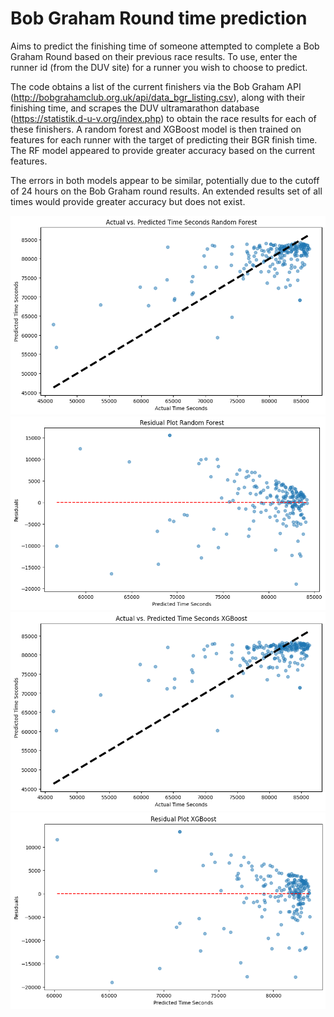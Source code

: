 # Bob Graham Round time prediction

Aims to predict the finishing time of someone attempted to complete a Bob Graham Round based on their previous race results. To use, enter the runner id (from the DUV site) for a runner you wish to choose to predict.

The code obtains a list of the current finishers via the Bob Graham API (http://bobgrahamclub.org.uk/api/data_bgr_listing.csv), along with their finishing time, and scrapes the DUV ultramarathon database (https://statistik.d-u-v.org/index.php) to obtain the race results for each of these finishers. A random forest and XGBoost model is then trained on features for each runner with the target of predicting their BGR finish time. The RF model appeared to provide greater accuracy based on the current features.

The errors in both models appear to be similar, potentially due to the cutoff of 24 hours on the Bob Graham round results. An extended results set of all times would provide greater accuracy but does not exist.

![Random Forest Model predictions](./output/rf_pred.png)
![Random Forest Model residuals](./output/rf_residual.png)
![XGBoost Model accuracy](./output/xgboost_pred.png)
![XGBoost Model accuracy](./output/xgboost_residual.png)